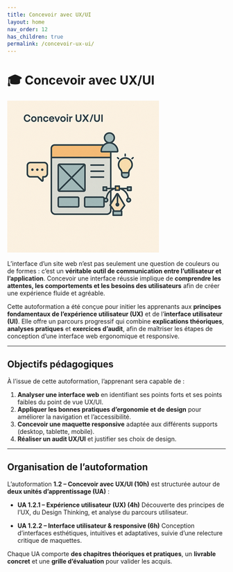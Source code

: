 ```yaml
---
title: Concevoir avec UX/UI
layout: home
nav_order: 12
has_children: true
permalink: /concevoir-ux-ui/
---
```


# 🎓 Concevoir avec UX/UI

![Concevoir avec UX/UI](../assets/images/1.2.concevoir-ux-ui-350.png)

L’interface d’un site web n’est pas seulement une question de couleurs ou de formes : c’est un **véritable outil de communication entre l’utilisateur et l’application**. Concevoir une interface réussie implique de **comprendre les attentes, les comportements et les besoins des utilisateurs** afin de créer une expérience fluide et agréable.

Cette autoformation a été conçue pour initier les apprenants aux **principes fondamentaux de l’expérience utilisateur (UX)** et de l’**interface utilisateur (UI)**. Elle offre un parcours progressif qui combine **explications théoriques**, **analyses pratiques** et **exercices d’audit**, afin de maîtriser les étapes de conception d’une interface web ergonomique et responsive.

---

## **Objectifs pédagogiques**

À l’issue de cette autoformation, l’apprenant sera capable de :

1. **Analyser une interface web** en identifiant ses points forts et ses points faibles du point de vue UX/UI.
2. **Appliquer les bonnes pratiques d’ergonomie et de design** pour améliorer la navigation et l’accessibilité.
3. **Concevoir une maquette responsive** adaptée aux différents supports (desktop, tablette, mobile).
4. **Réaliser un audit UX/UI** et justifier ses choix de design.

---

## **Organisation de l’autoformation**

L’autoformation **1.2 – Concevoir avec UX/UI (10h)** est structurée autour de **deux unités d’apprentissage (UA)** :

* **UA 1.2.1 – Expérience utilisateur (UX) (4h)**
  Découverte des principes de l’UX, du Design Thinking, et analyse du parcours utilisateur.

* **UA 1.2.2 – Interface utilisateur & responsive (6h)**
  Conception d’interfaces esthétiques, intuitives et adaptatives, suivie d’une relecture critique de maquettes.

Chaque UA comporte **des chapitres théoriques et pratiques**, un **livrable concret** et une **grille d’évaluation** pour valider les acquis.

